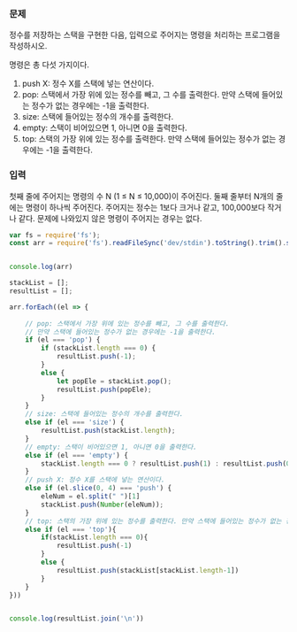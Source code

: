 ### 문제
정수를 저장하는 스택을 구현한 다음, 입력으로 주어지는 명령을 처리하는 프로그램을 작성하시오.

명령은 총 다섯 가지이다.

1. push X: 정수 X를 스택에 넣는 연산이다.
2. pop: 스택에서 가장 위에 있는 정수를 빼고, 그 수를 출력한다. 만약 스택에 들어있는 정수가 없는 경우에는 -1을 출력한다.
3. size: 스택에 들어있는 정수의 개수를 출력한다.
4. empty: 스택이 비어있으면 1, 아니면 0을 출력한다.
5. top: 스택의 가장 위에 있는 정수를 출력한다. 만약 스택에 들어있는 정수가 없는 경우에는 -1을 출력한다.

### 입력
첫째 줄에 주어지는 명령의 수 N (1 ≤ N ≤ 10,000)이 주어진다.
둘째 줄부터 N개의 줄에는 명령이 하나씩 주어진다. 주어지는 정수는 1보다 크거나 같고, 
100,000보다 작거나 같다. 문제에 나와있지 않은 명령이 주어지는 경우는 없다.


```js
var fs = require('fs');
const arr = require('fs').readFileSync('dev/stdin').toString().trim().split("\n");


console.log(arr)

stackList = [];
resultList = [];

arr.forEach((el => {
    
    // pop: 스택에서 가장 위에 있는 정수를 빼고, 그 수를 출력한다. 
    // 만약 스택에 들어있는 정수가 없는 경우에는 -1을 출력한다.
    if (el === 'pop') {
        if (stackList.length === 0) {
            resultList.push(-1);
        }
        else {
            let popEle = stackList.pop();
            resultList.push(popEle);
        }
    }
    // size: 스택에 들어있는 정수의 개수를 출력한다.
    else if (el === 'size') {
        resultList.push(stackList.length);
    }
    // empty: 스택이 비어있으면 1, 아니면 0을 출력한다.
    else if (el === 'empty') {
        stackList.length === 0 ? resultList.push(1) : resultList.push(0)
    }
    // push X: 정수 X를 스택에 넣는 연산이다.
    else if (el.slice(0, 4) === 'push') {
        eleNum = el.split(" ")[1]
        stackList.push(Number(eleNum));
    }
    // top: 스택의 가장 위에 있는 정수를 출력한다. 만약 스택에 들어있는 정수가 없는 경우에는 -1을 출력한다.
    else if (el === 'top'){
        if(stackList.length === 0){
            resultList.push(-1)
        }
        else {
            resultList.push(stackList[stackList.length-1])
        }
    }
}))


console.log(resultList.join('\n'))
```
